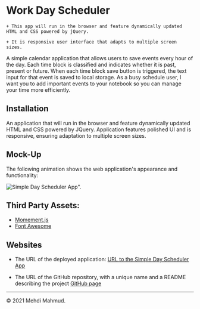 # Work Day Scheduler

```
+ This app will run in the browser and feature dynamically updated HTML and CSS powered by jQuery.

+ It is responsive user interface that adapts to multiple screen sizes.

```
A simple calendar application that allows users to save events every hour of the day. Each time block is classified and indicates whether it is past, present or future. When each time block save button is triggered, the text input for that event is saved to local storage. As a busy schedule user, I want you to add important events to your notebook so you can manage your time more efficiently.


## Installation

An application that will run in the browser and feature dynamically updated HTML and CSS powered by JQuery. Application features polished UI and is responsive, ensuring adaptation to multiple screen sizes.


## Mock-Up

The following animation shows the web application's appearance and functionality:

![Simple Day Scheduler App".](./assets/screen.gif)
## Third Party Assets:

* [Momement.js](https://momentjs.com/)
* [Font Awesome](https://fontawesome.com/)



## Websites
* The URL of the deployed application: 
[URL to the Simple Day Scheduler App](https://mehdimahmud79.github.io/SimpleDayScheduler/)

* The URL of the GitHub repository, with a unique name and a README describing the project
[GitHub page](https://github.com/MehdiMahmud79/SimpleDayScheduler)

- - -
© 2021 Mehdi Mahmud.
